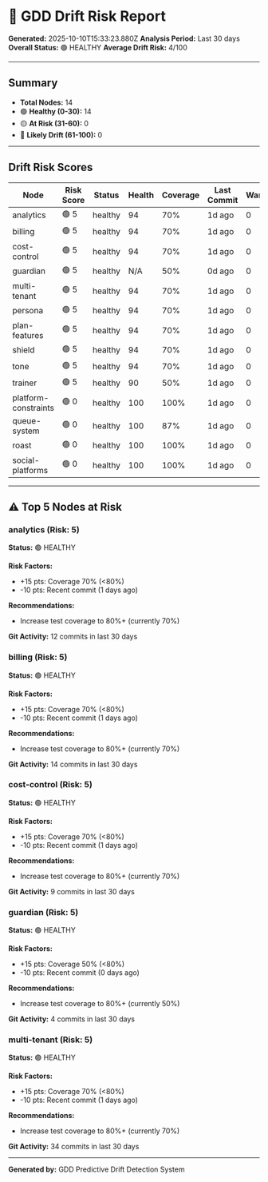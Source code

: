 # 🔮 GDD Drift Risk Report

**Generated:** 2025-10-10T15:33:23.880Z
**Analysis Period:** Last 30 days
**Overall Status:** 🟢 HEALTHY
**Average Drift Risk:** 4/100

---

## Summary

- **Total Nodes:** 14
- 🟢 **Healthy (0-30):** 14
- 🟡 **At Risk (31-60):** 0
- 🔴 **Likely Drift (61-100):** 0

---

## Drift Risk Scores

| Node | Risk Score | Status | Health | Coverage | Last Commit | Warnings |
|------|------------|--------|--------|----------|-------------|----------|
| analytics | 🟢 5 | healthy | 94 | 70% | 1d ago | 0 |
| billing | 🟢 5 | healthy | 94 | 70% | 1d ago | 0 |
| cost-control | 🟢 5 | healthy | 94 | 70% | 1d ago | 0 |
| guardian | 🟢 5 | healthy | N/A | 50% | 0d ago | 0 |
| multi-tenant | 🟢 5 | healthy | 94 | 70% | 1d ago | 0 |
| persona | 🟢 5 | healthy | 94 | 70% | 1d ago | 0 |
| plan-features | 🟢 5 | healthy | 94 | 70% | 1d ago | 0 |
| shield | 🟢 5 | healthy | 94 | 70% | 1d ago | 0 |
| tone | 🟢 5 | healthy | 94 | 70% | 1d ago | 0 |
| trainer | 🟢 5 | healthy | 90 | 50% | 1d ago | 0 |
| platform-constraints | 🟢 0 | healthy | 100 | 100% | 1d ago | 0 |
| queue-system | 🟢 0 | healthy | 100 | 87% | 1d ago | 0 |
| roast | 🟢 0 | healthy | 100 | 100% | 1d ago | 0 |
| social-platforms | 🟢 0 | healthy | 100 | 100% | 1d ago | 0 |

---

## ⚠️ Top 5 Nodes at Risk

### analytics (Risk: 5)

**Status:** 🟢 HEALTHY

**Risk Factors:**
- +15 pts: Coverage 70% (<80%)
- -10 pts: Recent commit (1 days ago)

**Recommendations:**
- Increase test coverage to 80%+ (currently 70%)

**Git Activity:** 12 commits in last 30 days

### billing (Risk: 5)

**Status:** 🟢 HEALTHY

**Risk Factors:**
- +15 pts: Coverage 70% (<80%)
- -10 pts: Recent commit (1 days ago)

**Recommendations:**
- Increase test coverage to 80%+ (currently 70%)

**Git Activity:** 14 commits in last 30 days

### cost-control (Risk: 5)

**Status:** 🟢 HEALTHY

**Risk Factors:**
- +15 pts: Coverage 70% (<80%)
- -10 pts: Recent commit (1 days ago)

**Recommendations:**
- Increase test coverage to 80%+ (currently 70%)

**Git Activity:** 9 commits in last 30 days

### guardian (Risk: 5)

**Status:** 🟢 HEALTHY

**Risk Factors:**
- +15 pts: Coverage 50% (<80%)
- -10 pts: Recent commit (0 days ago)

**Recommendations:**
- Increase test coverage to 80%+ (currently 50%)

**Git Activity:** 4 commits in last 30 days

### multi-tenant (Risk: 5)

**Status:** 🟢 HEALTHY

**Risk Factors:**
- +15 pts: Coverage 70% (<80%)
- -10 pts: Recent commit (1 days ago)

**Recommendations:**
- Increase test coverage to 80%+ (currently 70%)

**Git Activity:** 34 commits in last 30 days

---

**Generated by:** GDD Predictive Drift Detection System
